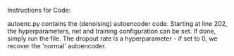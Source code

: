 Instructions for Code:


autoenc.py contains the (denoising) autoencoder code. Starting at line 202, the hyperparameters, net and training configuration can be set. If done, simply run the file. The dropout rate is a hyperparameter - if set to 0, we recover the 'normal' autoencoder.




